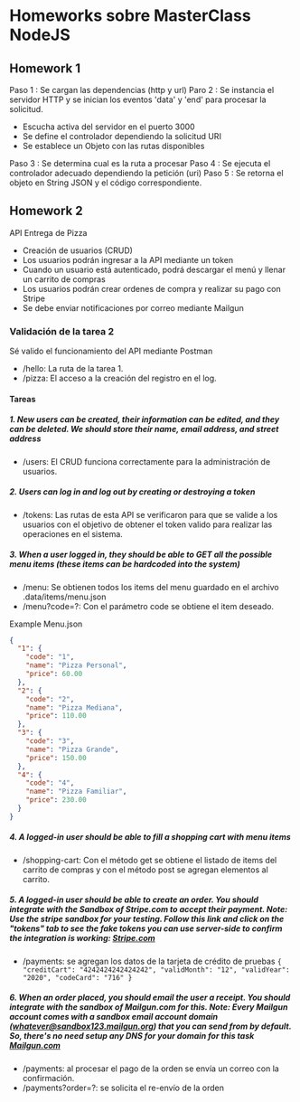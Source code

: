 # Homeworks sobre MasterClass NodeJS

## Homework 1

Paso 1 : Se cargan las dependencias (http y url)
Paro 2 : Se instancia el servidor HTTP y se inician los eventos 'data' y 'end' para procesar la solicitud.

- Escucha activa del servidor en el puerto 3000
- Se define el controlador dependiendo la solicitud URI
- Se establece un Objeto con las rutas disponibles

Paso 3 : Se determina cual es la ruta a procesar
Paso 4 : Se ejecuta el controlador adecuado dependiendo la petición (uri)
Paso 5 : Se retorna el objeto en String JSON y el código correspondiente.

## Homework 2

API Entrega de Pizza

- Creación de usuarios (CRUD)
- Los usuarios podrán ingresar a la API mediante un token
- Cuando un usuario está autenticado, podrá descargar el menú y llenar un carrito de compras
- Los usuarios podrán crear ordenes de compra y realizar su pago con Stripe
- Se debe enviar notificaciones por correo mediante Mailgun

### Validación de la tarea 2

Sé valido el funcionamiento del API mediante Postman

- /hello: La ruta de la tarea 1.
- /pizza: El acceso a la creación del registro en el log.

#### Tareas

##### 1. New users can be created, their information can be edited, and they can be deleted. We should store their name, email address, and street address

- /users: El CRUD funciona correctamente para la administración de usuarios.

##### 2. Users can log in and log out by creating or destroying a token

- /tokens: Las rutas de esta API se verificaron para que se valide a los usuarios con el objetivo de obtener el token valido para realizar las operaciones en el sistema.

##### 3. When a user logged in, they should be able to GET all the possible menu items (these items can be hardcoded into the system)

- /menu: Se obtienen todos los items del menu guardado en el archivo .data/items/menu.json
- /menu?code=?: Con el parámetro code se obtiene el item deseado.

Example Menu.json

```json
{
  "1": {
	"code": "1",
	"name": "Pizza Personal",
	"price": 60.00
  },
  "2": {
	"code": "2",
	"name": "Pizza Mediana",
	"price": 110.00
  },
  "3": {
	"code": "3",
	"name": "Pizza Grande",
	"price": 150.00
  },
  "4": {
	"code": "4",
	"name": "Pizza Familiar",
	"price": 230.00
  }
}
```

##### 4. A logged-in user should be able to fill a shopping cart with menu items

- /shopping-cart: Con el método get se obtiene el listado de items del carrito de compras y con el método post se agregan elementos al carrito.

##### 5. A logged-in user should be able to create an order. You should integrate with the Sandbox of Stripe.com to accept their payment. Note: Use the stripe sandbox for your testing. Follow this link and click on the "tokens" tab to see the fake tokens you can use server-side to confirm the integration is working: [Stripe.com](https://stripe.com/docs/testing#cards)

- /payments: se agregan los datos de la tarjeta de crédito de pruebas
  `{ "creditCart": "4242424242424242", "validMonth": "12", "validYear": "2020", "codeCard": "716" }`

##### 6. When an order placed, you should email the user a receipt. You should integrate with the sandbox of Mailgun.com for this. Note: Every Mailgun account comes with a sandbox email account domain (whatever@sandbox123.mailgun.org) that you can send from by default. So, there's no need setup any DNS for your domain for this task [Mailgun.com](https://documentation.mailgun.com/en/latest/faqs.html#how-do-i-pick-a-domain-name-for-my-mailgun-account)

- /payments: al procesar el pago de la orden se envía un correo con la confirmación.
- /payments?order=?: se solicita el re-envío de la orden
